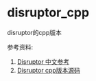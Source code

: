 # disruptor_cpp

disruptor的cpp版本

参考资料:
1. [Disruptor 中文参考](https://lixiangyun.gitbook.io/disruptor)
2. [Disruptor cpp版本源码](https://code.google.com/archive/p/disruptor-cpp/)